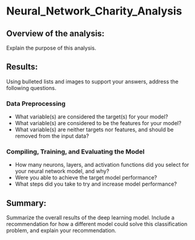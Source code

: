 # Neural_Network_Charity_Analysis
## Overview of the analysis: 
Explain the purpose of this analysis.

## Results: 
Using bulleted lists and images to support your answers, address the following questions.

### Data Preprocessing
- What variable(s) are considered the target(s) for your model?
- What variable(s) are considered to be the features for your model?
- What variable(s) are neither targets nor features, and should be removed from the input data?

### Compiling, Training, and Evaluating the Model
- How many neurons, layers, and activation functions did you select for your neural network model, and why?
- Were you able to achieve the target model performance?
- What steps did you take to try and increase model performance?


## Summary: 
Summarize the overall results of the deep learning model. Include a recommendation for how a different model could solve this classification problem, and explain your recommendation.